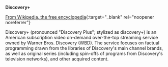 **Discovery+**<br>

[From Wikipedia, the free encyclopedia](https://en.wikipedia.org/wiki/Discovery%2B){:target="\_blank" rel="noopener noreferrer"}

Discovery+ (pronounced "Discovery Plus"; stylized as discovery+) is an American subscription video on-demand over-the-top streaming service owned by Warner Bros. Discovery (WBD). The service focuses on factual programming drawn from the libraries of Discovery's main channel brands, as well as original series (including spin-offs of programs from Discovery's television networks), and other acquired content.
